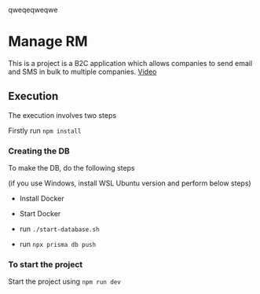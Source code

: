 qweqeqweqwe
# Manage RM

This is a project is a B2C application which allows companies to send email and SMS in bulk to multiple companies. [Video](https://www.youtube.com/watch?v=65qZACEM9P4)


## Execution

The execution involves two steps

Firstly run `npm install`

### Creating the DB

To make the DB, do the following steps

(if you use Windows, install WSL Ubuntu version and perform below steps)

- Install Docker

- Start Docker

- run ```./start-database.sh```

- run `npx prisma db push`

### To start the project

Start the project using `npm run dev`
